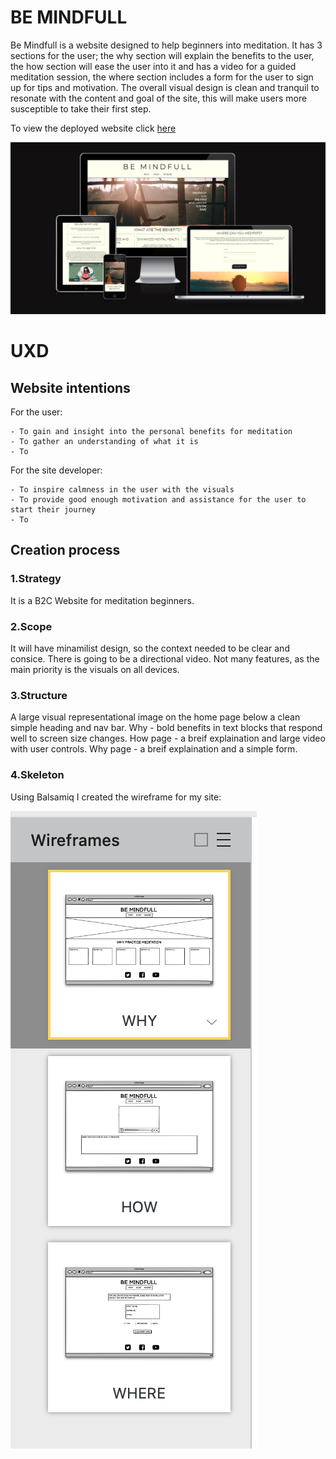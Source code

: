 # **BE MINDFULL**

Be Mindfull is a website designed to help beginners into meditation. It has 3 sections for the user; the why section will explain the benefits to the user, the how section will ease the user into it and has a video for a guided meditation session, the where section includes a form for the user to sign up for tips and motivation. The overall visual design is clean and tranquil to resonate with the content and goal of the site, this will make users more susceptible to take their first step.

To view the deployed website click [here](https://debbie-herridge.github.io/mindfull-meditation/index.html)

![Am I Responsive image](/assets/images/am-i-responsive.png)

# UXD

## Website intentions

For the user:
```
- To gain and insight into the personal benefits for meditation
- To gather an understanding of what it is
- To 
```

For the site developer:
```
- To inspire calmness in the user with the visuals
- To provide good enough motivation and assistance for the user to start their journey
- To
```

## Creation process

### 1.Strategy
It is a B2C Website for meditation beginners.

### 2.Scope
It will have minamilist design, so the context needed to be clear and consice. 
There is going to be a directional video.
Not many features, as the main priority is the visuals on all devices.

### 3.Structure
A large visual representational image on the home page below a clean simple heading and nav bar.
Why - bold benefits in text blocks that respond well to screen size changes.
How page - a breif explaination and large video with user controls.
Why page - a breif explaination and a simple form.

### 4.Skeleton

Using Balsamiq I created the wireframe for my site:
 
![Balsamiq all pages](/assets/images/balsamiq-all-pages.png)
